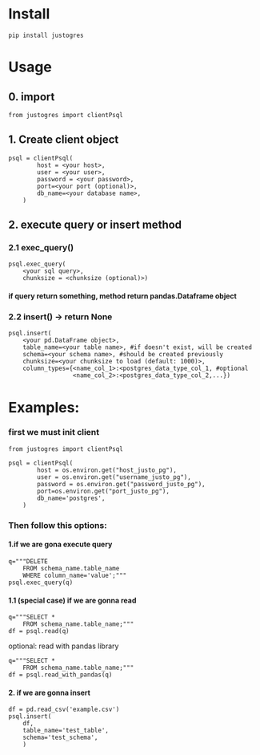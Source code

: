 # Install
```
pip install justogres
```

# Usage
## 0. import 
```
from justogres import clientPsql
```
## 1. Create client object
```
psql = clientPsql(
        host = <your host>,
        user = <your user>,
        password = <your password>,
        port=<your port (optional)>,
        db_name=<your database name>,
    )
```
## 2. execute query or insert method
### 2.1 exec_query()
```
psql.exec_query(
    <your sql query>,
    chunksize = <chunksize (optional)>)
```
#### if query return something, method return pandas.Dataframe object

### 2.2 insert() -> return None
```
psql.insert(
    <your pd.DataFrame object>,
    table_name=<your table name>, #if doesn't exist, will be created
    schema=<your schema name>, #should be created previously
    chunksize=<your chunksize to load (default: 1000)>,
    column_types={<name_col_1>:<postgres_data_type_col_1, #optional
                  <name_col_2>:<postgres_data_type_col_2,...})
```

# Examples:
### first we must init client
```
from justogres import clientPsql

psql = clientPsql(
        host = os.environ.get("host_justo_pg"),
        user = os.environ.get("username_justo_pg"),
        password = os.environ.get("password_justo_pg"),
        port=os.environ.get("port_justo_pg"),
        db_name='postgres',
    )
```
### Then follow this options:
#### 1.if we are gona execute query
```
q="""DELETE 
    FROM schema_name.table_name 
    WHERE column_name='value';"""
psql.exec_query(q)
```
#### 1.1 (special case) if we are gonna read
```
q="""SELECT * 
    FROM schema_name.table_name;"""
df = psql.read(q)
```
optional: read with pandas library
```
q="""SELECT * 
    FROM schema_name.table_name;"""
df = psql.read_with_pandas(q)
```

#### 2. if we are gonna insert
```
df = pd.read_csv('example.csv')
psql.insert(
    df,
    table_name='test_table',
    schema='test_schema',
    )
```
